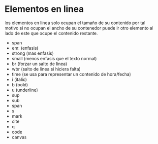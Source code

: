 # Elementos en linea

los elementos en linea solo ocupan el tamaño de su contenido por tal motivo si no ocupan el ancho de su contenedor puede ir otro elemento al lado de este que ocupe el contenido restante.

+ span
+ em: (enfasis)
+ strong (mas enfasis)
+ small (menos enfasis que el texto normal)
+ br (forzar un salto de linea)
+ wbr (salto de linea si hiciera falta)
+ time (se usa para representar un contenido de hora/fecha)
+ i (italic)
+ b (bold)
+ u (underline)
+ sup
+ sub
+ span
+ s 
+ mark
+ cite
+ q
+ code
+ canvas